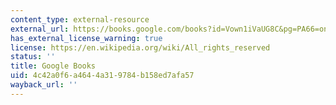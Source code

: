 ```yaml
---
content_type: external-resource
external_url: https://books.google.com/books?id=Vown1iVaUG8C&pg=PA66=onepage#v=onepage&q&f=false
has_external_license_warning: true
license: https://en.wikipedia.org/wiki/All_rights_reserved
status: ''
title: Google Books
uid: 4c42a0f6-a464-4a31-9784-b158ed7afa57
wayback_url: ''
---
```

